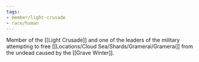 ```yaml
---
tags:
- member/light-crusade
- race/human
---
```

Member of the [[Light Crusade]] and one of the leaders of the military attempting to free [[Locations/Cloud Sea/Shards/Gramerai/Gramerai]] from the undead caused by the [[Grave Winter]].